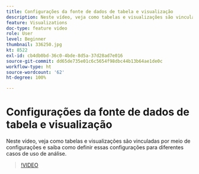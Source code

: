 ```yaml
---
title: Configurações da fonte de dados de tabela e visualização
description: Neste vídeo, veja como tabelas e visualizações são vinculadas por meio de configurações e saiba como definir essas configurações para diferentes casos de uso de análise.
feature: Visualizations
doc-type: feature video
role: User
level: Beginner
thumbnail: 336250.jpg
kt: 8522
exl-id: cb4db0bd-36c0-4bde-8d5a-37d28ad7e016
source-git-commit: dd65de735e01c6c5654f98dbc44b13b64ae1de0c
workflow-type: ht
source-wordcount: '62'
ht-degree: 100%

---
```


# Configurações da fonte de dados de tabela e visualização

Neste vídeo, veja como tabelas e visualizações são vinculadas por meio de configurações e saiba como definir essas configurações para diferentes casos de uso de análise.

>[!VIDEO](https://video.tv.adobe.com/v/336250/?quality=12&learn=on)
